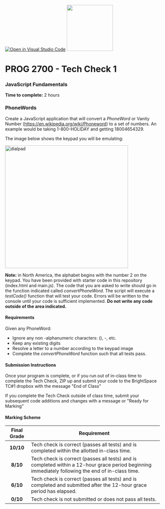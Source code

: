 [![Open in Visual Studio Code](https://classroom.github.com/assets/open-in-vscode-718a45dd9cf7e7f842a935f5ebbe5719a5e09af4491e668f4dbf3b35d5cca122.svg)](https://classroom.github.com/online_ide?assignment_repo_id=13675965&assignment_repo_type=AssignmentRepo)
<img width="150px" src="https://www.nscc.ca/img/aboutnscc/visual-identity-guidelines/artwork/nscc-jpeg.jpg" >

# PROG 2700 - Tech Check 1

### JavaScript Fundamentals

**Time to complete:** 2 hours

### PhoneWords

Create a JavaScript application that will convert a *PhoneWord* or Vanity Number (https://en.wikipedia.org/wiki/Phoneword) to a set of numbers. An example would be taking 1-800-HOLIDAY and getting 18004654329. 

The image below shows the keypad you will be emulating:

<img width="400px" src="https://upload.wikimedia.org/wikipedia/commons/thumb/7/73/Telephone-keypad2.svg/2560px-Telephone-keypad2.svg.png" alt="dialpad">

**Note:** in North America, the alphabet begins with the number 2 on the keypad. You have been provided with starter code in this repository (index.html and main.js). The code that you are asked to write should go in the function indicated called *convertPhoneWord*. The script will execute a *testCode()* function that will test your code.  Errors will be written to the console until your code is sufficient implemented. **Do not write any code outside of the area indicated.**

#### Requirements
Given any PhoneWord:
+ Ignore any non -alphanumeric characters: (), -, etc.
+ Keep any existing digits
+ Resolve a letter to a number according to the keypad image
+ Complete the *convertPhoneWord* function such that all tests pass.

#### Submission Instructions

Once your program is complete, or if you run out of in-class time to complete the Tech Check, ZIP up and submit your code to  the BrightSpace TC#1 dropbox with the message "End of Class"

If you complete the Tech Check outside of class time, submit your subsequent code additions and changes with a message or "Ready for Marking"

#### Marking Scheme
Final Grade | Requirement
:---: | ---
|**10/10** | Tech check is correct (passes all tests) and is completed within the allotted in-class time.
|**8/10** | Tech check is correct (passes all tests) and is completed within a 12-hour grace period beginning immediately following the end of in-class time.
|**6/10** | Tech check is correct (passes all tests) and is completed and submitted after the 12-hour grace period has elapsed.
|**0/10** | Tech check is not submitted or does not pass all tests.


